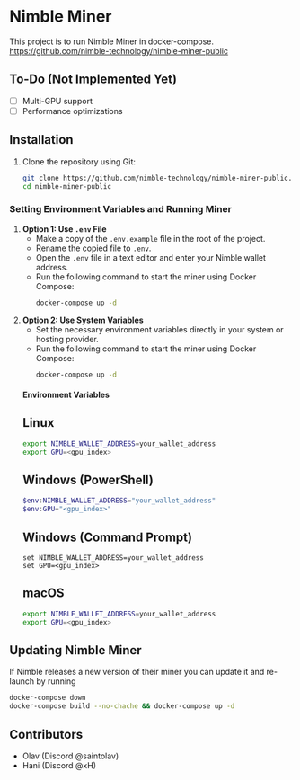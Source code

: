 # Nimble Miner

This project is to run Nimble Miner in docker-compose. 
https://github.com/nimble-technology/nimble-miner-public

## To-Do (Not Implemented Yet)
- [ ] Multi-GPU support
- [ ] Performance optimizations

## Installation

1. Clone the repository using Git:

   ```sh
   git clone https://github.com/nimble-technology/nimble-miner-public.git
   cd nimble-miner-public

### Setting Environment Variables and Running Miner

1. **Option 1: Use `.env` File**
   - Make a copy of the `.env.example` file in the root of the project.
   - Rename the copied file to `.env`.
   - Open the `.env` file in a text editor and enter your Nimble wallet address.
   - Run the following command to start the miner using Docker Compose:
     ```sh
     docker-compose up -d
     
2. **Option 2: Use System Variables**
   - Set the necessary environment variables directly in your system or hosting provider.
   - Run the following command to start the miner using Docker Compose:
     ```sh
     docker-compose up -d

    #### Environment Variables 
    ## Linux
    ```sh
    export NIMBLE_WALLET_ADDRESS=your_wallet_address
    export GPU=<gpu_index>
    ```
    ## Windows (PowerShell)
    ```powershell
    $env:NIMBLE_WALLET_ADDRESS="your_wallet_address"
    $env:GPU="<gpu_index>"
    ```
    ## Windows (Command Prompt)
    ```batch
    set NIMBLE_WALLET_ADDRESS=your_wallet_address
    set GPU=<gpu_index>
    ```
    ## macOS
    ```sh
    export NIMBLE_WALLET_ADDRESS=your_wallet_address
    export GPU=<gpu_index>
    ```
## Updating Nimble Miner
   If Nimble releases a new version of their miner you can update it and re-launch by running
   ```sh
   docker-compose down
   docker-compose build --no-chache && docker-compose up -d
```
## Contributors
- Olav (Discord @saintolav)
- Hani (Discord @xH)
